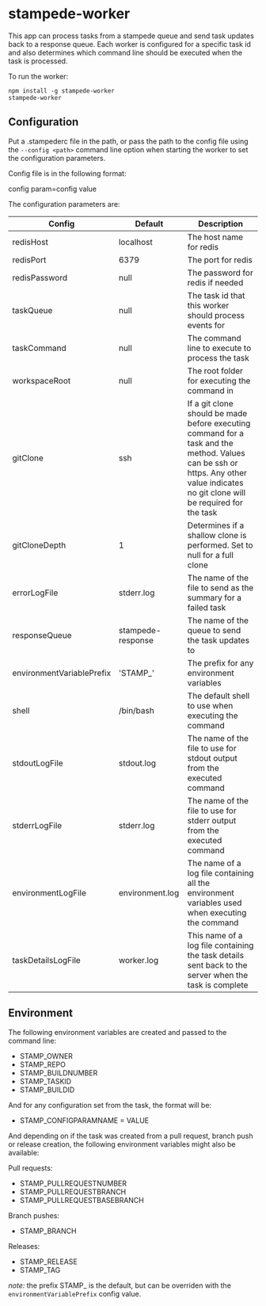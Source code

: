 # stampede-worker

This app can process tasks from a stampede queue and send task updates back to a response queue. Each worker is configured for a specific task id and also determines which command line should be executed when the task is processed.

To run the worker:

```
npm install -g stampede-worker
stampede-worker
```

## Configuration

Put a .stampederc file in the path, or pass the path to the config file using the `--config <path>` command line option when starting the worker to set the configuration parameters.

Config file is in the following format:

config param=config value

The configuration parameters are:

| Config | Default | Description |
| ------ | ------- | ----------- |
| redisHost | localhost | The host name for redis |
| redisPort | 6379 | The port for redis |
| redisPassword | null | The password for redis if needed |
| taskQueue | null | The task id that this worker should process events for |
| taskCommand | null | The command line to execute to process the task |
| workspaceRoot | null | The root folder for executing the command in |
| gitClone | ssh | If a git clone should be made before executing command for a task and the method. Values can be ssh or https. Any other value indicates no git clone will be required for the task |
| gitCloneDepth | 1 | Determines if a shallow clone is performed. Set to null for a full clone |
| errorLogFile | stderr.log | The name of the file to send as the summary for a failed task |
| responseQueue | stampede-response | The name of the queue to send the task updates to |
| environmentVariablePrefix | 'STAMP_' | The prefix for any environment variables |
| shell | /bin/bash | The default shell to use when executing the command |
| stdoutLogFile | stdout.log | The name of the file to use for stdout output from the executed command |
| stderrLogFile | stderr.log | The name of the file to use for stderr output from the executed command |
| environmentLogFile | environment.log | The name of a log file containing all the environment variables used when executing the command |
| taskDetailsLogFile | worker.log | This name of a log file containing the task details sent back to the server when the task is complete |

## Environment

The following environment variables are created and passed to the command line:

- STAMP_OWNER
- STAMP_REPO
- STAMP_BUILDNUMBER
- STAMP_TASKID
- STAMP_BUILDID

And for any configuration set from the task, the format will be:

- STAMP_CONFIGPARAMNAME = VALUE

And depending on if the task was created from a pull request, branch push or release creation, the following environment variables might also be available:

Pull requests:

- STAMP_PULLREQUESTNUMBER
- STAMP_PULLREQUESTBRANCH
- STAMP_PULLREQUESTBASEBRANCH

Branch pushes:

- STAMP_BRANCH

Releases:

- STAMP_RELEASE
- STAMP_TAG

*note:* the prefix STAMP_ is the default, but can be overriden with the `environmentVariablePrefix` config value.

